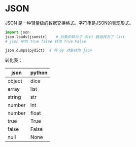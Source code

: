 # JSON

JSON 是一种轻量级的数据交换格式。字符串是JSON的表现形式。

```python
import json
json.loads(jsonstr)    # 对象的转为了 dict 数组转为了 list
# json 中的 true false 转为 True False

json.dumps(pydict)  # 将 py 对象转为 json
```

转化表：

| json | python |
| ---- | -------|
| object | dice |
| array | list |
| string | str |
| number | int |
| number | float |
| true | True |
| false | False |
| null | None |